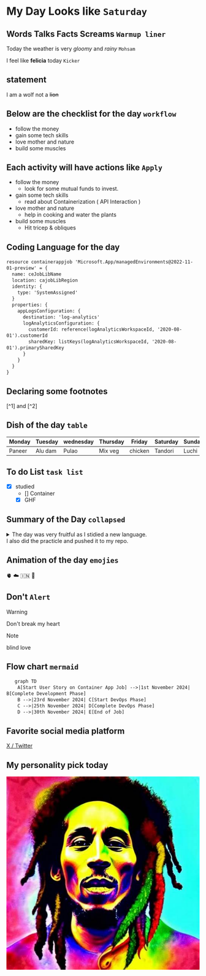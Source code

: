 # My Day Looks like  `Saturday`
## Words Talks Facts Screams  `Warmup liner`

Today the weather is very *gloomy* and _rainy_   `Mohsam`

I feel like **felicia** today  `Kicker`

## statement
I am a wolf not a ~~lion~~

## Below are the checklist for the day  `workflow`
+ follow the money
+ gain some tech skills
+ love mother and nature
+ build some muscles

## Each activity will have actions like `Apply`
+ follow the money
  - look for some mutual funds to invest.
+ gain some tech skills
  - read about Containerization ( API Interaction )
+ love mother and nature
  - help in cooking and water the plants
+ build some muscles
  - Hit tricep & obliques
 
## Coding Language for the day
```bicep
resource containerappjob 'Microsoft.App/managedEnvironments@2022-11-01-preview' = {
  name: ceJobLibName
  location: cajobLibRegion
  identity: {
    type: 'SystemAssigned'
  }
  properties: {
    appLogsConfiguration: {
      destination: 'log-analytics'
      logAnalyticsConfiguration: {
        customerId: reference(logAnalyticsWorkspaceId, '2020-08-01').customerId
        sharedKey: listKeys(logAnalyticsWorkspaceId, '2020-08-01').primarySharedKey
      }
    }
  }
}
```
## Declaring some footnotes
[^1] and [^2]

## Dish of the day `table`

|Monday|Tuesday|wednesday|Thursday|Friday|Saturday|Sunday|
|------|-------|---------|--------|------|--------|------|
|Paneer|Alu dam|Pulao    |Mix veg |chicken|Tandori|Luchi |

## To do List `task list`
- [x] studied
  - [] Container
  - [X] GHF

## Summary of the Day `collapsed`
<Details>
<Summary>
The day was very fruitful as I stidied a new language.
<summary>
I also did the practicle and pushed it to my repo.
</summary>
</Summary>
</Details>

## Animation of the day  `emojies`
🫀
☁️
🇮🇳
🍭

## Don't `Alert`
>[!warning]
>Don't break my heart

>[!note]
>blind love

## Flow chart `mermaid`
``` mermaid
   graph TD
    A[Start User Story on Container App Job] -->|1st November 2024| B[Complete Development Phase]
    B -->|23rd November 2024| C[Start DevOps Phase]
    C -->|25th November 2024| D[Complete DevOps Phase]
    D -->|30th November 2024| E[End of Job]
```

## Favorite social media platform
[ X / Twitter ](https://x.com/home)

## My personality pick today
![BOB MARLEY](https://github.com/Debjyoti30/github-foundation-learning/blob/main/OIP.jpg)

